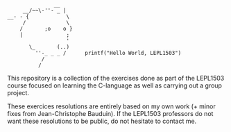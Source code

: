 ```
               __
     __/~~\-''- _ | 
__- - {            \ 
     /             \
    /       ;o    o }
    |              ;
                   '
       \_       (..)
         ''-_ _ _ /      printf("Hello World, LEPL1503") 
           /
          /

```


This repository is a collection of the exercises done as part of the LEPL1503 course focused on learning the C-language as well as carrying out a group project.

These exercices resolutions are entirely based on my own work (+ minor fixes from Jean-Christophe Bauduin). If the LEPL1503 professors do not want these resolutions to be public, do not hesitate to contact me.
